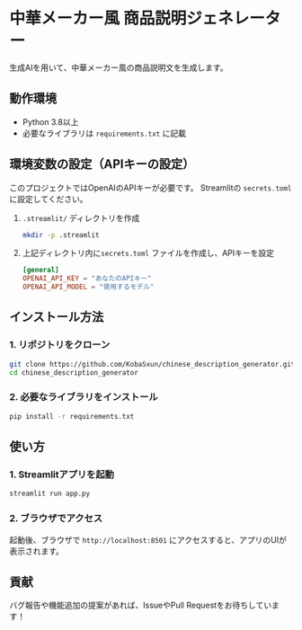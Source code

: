 # 中華メーカー風 商品説明ジェネレーター
生成AIを用いて、中華メーカー風の商品説明文を生成します。

## 動作環境
- Python 3.8以上
- 必要なライブラリは `requirements.txt` に記載

## 環境変数の設定（APIキーの設定）
このプロジェクトではOpenAIのAPIキーが必要です。
Streamlitの `secrets.toml` に設定してください。

1. `.streamlit/` ディレクトリを作成
   ```bash
   mkdir -p .streamlit
   ```

2. 上記ディレクトリ内に`secrets.toml` ファイルを作成し、APIキーを設定
   ```toml
   [general]
   OPENAI_API_KEY = "あなたのAPIキー"
   OPENAI_API_MODEL = "使用するモデル"
   ```

## インストール方法
### 1. リポジトリをクローン
```bash
git clone https://github.com/KobaSxun/chinese_description_generator.git
cd chinese_description_generator
```

### 2. 必要なライブラリをインストール
```bash
pip install -r requirements.txt
```

## 使い方
### 1. Streamlitアプリを起動
```bash
streamlit run app.py
```

### 2. ブラウザでアクセス
起動後、ブラウザで `http://localhost:8501` にアクセスすると、アプリのUIが表示されます。

## 貢献
バグ報告や機能追加の提案があれば、IssueやPull Requestをお待ちしています！
